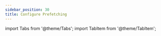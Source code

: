```yaml
---
sidebar_position: 30
title: Configure Prefetching
---
```

import Tabs from '@theme/Tabs';
import TabItem from '@theme/TabItem';